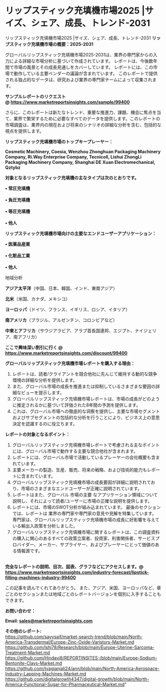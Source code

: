 # リップスティック充填機市場2025 |サイズ、シェア、成長、トレンド-2031
 リップスティック充填機市場2025 |サイズ、シェア、成長、トレンド-2031
<strong><b>リップスティック充填機市場の概要：2025-2031</b></strong>

グローバルリップスティック充填機市場2025-2031は、業界の専門家からの入力による詳細な市場分析に基づいて作成されています。 レポートは、今後数年間で市場の風景とその成長見通しをカバーしています。 レポートには、この市場で動作している主要ベンダーの議論が含まれています。 このレポートで提供される独占的なデータは、研究および業界の専門家チームによって収集されます。

<strong>サンプルレポートのリクエスト @ <a href=https://www.marketreportsinsights.com/sample/99400>https://www.marketreportsinsights.com/sample/99400</a></strong>

さらに、このレポートは新たなトレンド、重要な推進力、課題、機会に焦点を当て、業界で繁栄するために必要なすべてのデータを提供します。このレポートの市場調査は、業界内の現在および将来のシナリオの詳細な分析を含む、包括的な視点を提供します。

<strong>リップスティック充填機市場のトップキープレーヤー：</strong>

<strong>Cosmetic Machinery, Coesia, Wenzhou Zhonghuan Packaging Machinery Company, Ri.Way Enterprise Company, Tecnicoll, Lishui ZhongLi Packaging Machinery Company, Shanghai DE Xuan Electromechanical, Qztybz</strong>

<strong><b>対象となるリップスティック充填機の主なタイプは次のとおりです。</b></strong>

<strong>• 常圧充填機<br><br>• 負圧充填機<br><br>• 等圧充填機<br><br>• 他人</strong>

<strong><b>リップスティック充填機市場向けの主要なエンドユーザーアプリケーション：</b></strong>

<strong>• 医薬品産業<br><br>• 化粧品工業<br><br>• 他人</strong>

 地域分析

<strong><b>アジア太平洋</b></strong>（中国、日本、韓国、インド、東南アジア）

<strong><b>北米</b></strong>（米国、カナダ、メキシコ）

<strong><b>ヨーロッパ</b></strong>（ドイツ、フランス、イギリス、ロシア、イタリア）

<strong><b>南アメリカ</b></strong>（ブラジル、アルゼンチン、コロンビアなど）

<strong><b>中東とアフリカ</b></strong>（サウジアラビア、アラブ首長国連邦、エジプト、ナイジェリア、南アフリカ）

<strong>ここで興味深い割引に行く @ <a href=https://www.marketreportsinsights.com/discount/99400>https://www.marketreportsinsights.com/discount/99400</a></strong>

<strong><b>グローバルリップスティック充填機市場レポートを購入する理由：</b></strong>
<ol>
  <li>レポートは、読者/クライアントを競合他社に先んじて維持する動的な競争環境の詳細な分析を提供します。</li>
  <li>また、グローバル市場の成長を推進または抑制しているさまざまな要因の詳細なビューを提示します。</li>
  <li>グローバルリップスティック充填機市場レポートは、市場の成長がどのように推定されるかに基づいて評価された8年間の予測を提供します。</li>
  <li>これは、グローバル市場への徹底的な洞察を提供し、主要な市場セグメントおよびサブセグメントの包括的な分析を行うことにより、ビジネス上の意思決定を認識するのに役立ちます。</li>
</ol>
<strong><b>レポートの対象となるポイント：</b></strong>
<ol>
  <li>グローバルリップスティック充填機市場レポートで考慮される主なポイントには、グローバル市場で動作する主要な競合他社が含まれます。</li>
  <li>レポートには、グローバル市場で活動しているプレーヤーの会社概要も含まれています。</li>
  <li>主要メーカーの製造、生産、販売、将来の戦略、および技術的能力もレポートに含まれています。</li>
  <li>グローバルリップスティック充填機市場の成長要因が詳細に説明されており、市場のさまざまなエンドユーザーが正確に説明されています。</li>
  <li>レポートはまた、グローバル 市場の主要 なアプリケーション領域について説明し、それによって読者/ユーザーに市場の正確な説明を提供します。</li>
  <li>レポートには、市場のSWOT分析が組み込まれています。 最後のセクションでは、レポートは 業界の専門家や専門家の意見や見解を特集しています。 専門家は、グローバルリップスティック充填機市場の成長に好影響を与えている輸出入政策を分析しました。</li>
  <li>グローバルリップスティック充填機市場に関するレポートは、この調査資料の購入に関心のあるすべての政策立案者、投資家、利害関係者、サービスプロバイダー、メーカー、サプライヤー、およびプレーヤーにとって価値のある情報源です。</li>
</ol><br>
<strong>完全なレポートの説明、目次、図表、グラフなどにアクセスします。@ <a href=https://www.marketreportsinsights.com/industry-forecast/lipstick-filling-machines-industry-99400>https://www.marketreportsinsights.com/industry-forecast/lipstick-filling-machines-industry-99400</a></strong>

この記事を読んでくれてありがとう。 また、アジア、米国、ヨーロッパなど、章ごとのセクションまたは地域ごとのレポートバージョンを個別に入手することもできます。

<strong><b>お問い合わせ：</b></strong>

<strong>Email: </strong><a href=mailto:sales@marketreportsinsights.com><strong>sales@marketreportsinsights.com</strong></a>

<strong>その他のレポート:</strong>
<br>
<a href=https://github.com/sayysaif/market-search-trend/blob/main/North-America-Transdermal/Europe-Zinc-Oxide-Varistors-Market.md>https://github.com/sayysaif/market-search-trend/blob/main/North-America-Transdermal/Europe-Zinc-Oxide-Varistors-Market.md</a>
<br>
<a href=https://github.com/Ishi78/Research/blob/main/Europe-Uterine-Sarcoma-Treatment-Market.md>https://github.com/Ishi78/Research/blob/main/Europe-Uterine-Sarcoma-Treatment-Market.md</a>
<br>
<a href=https://github.com/Hindavi8/REPORTINSITES-/blob/main/Europe-Sodium-Bentonite-Clays-Market.md>https://github.com/Hindavi8/REPORTINSITES-/blob/main/Europe-Sodium-Bentonite-Clays-Market.md</a>
<br>
<a href=https://github.com/tyagianjali24/ann/blob/main/North-America-Aerospace-Industry-Lapping-Machines-Market.md>https://github.com/tyagianjali24/ann/blob/main/North-America-Aerospace-Industry-Lapping-Machines-Market.md</a>
<br>
<a href=https://github.com/digitalgrowth4347/digital-growth/blob/main/North-America-Functional-Sugar-for-Pharmaceutical-Market.md>https://github.com/digitalgrowth4347/digital-growth/blob/main/North-America-Functional-Sugar-for-Pharmaceutical-Market.md</a>"
